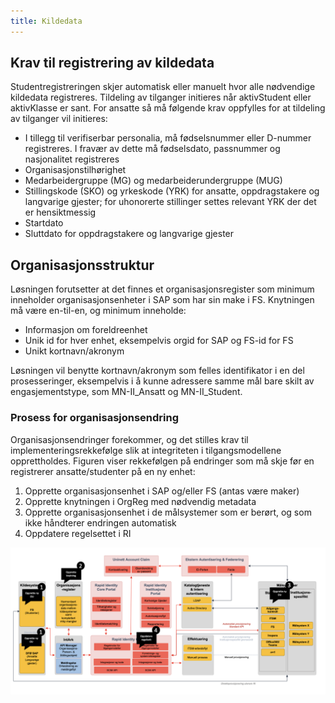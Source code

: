 ```yaml
---
title: Kildedata
---
```


## Krav til registrering av kildedata

Studentregistreringen skjer automatisk eller manuelt hvor alle nødvendige kildedata registreres. Tildeling av tilganger initieres når aktivStudent eller aktivKlasse er sant. For ansatte så må følgende krav oppfylles for at tildeling av tilganger vil initieres:

* I tillegg til verifiserbar personalia, må fødselsnummer eller D-nummer registreres. I fravær av dette må fødselsdato, passnummer og nasjonalitet registreres
* Organisasjonstilhørighet
* Medarbeidergruppe (MG) og medarbeiderundergruppe (MUG)
* Stillingskode (SKO) og yrkeskode (YRK) for ansatte, oppdragstakere og langvarige gjester; for uhonorerte stillinger settes relevant YRK der det er hensiktmessig
* Startdato
* Sluttdato for oppdragstakere og langvarige gjester


## Organisasjonsstruktur

Løsningen forutsetter at det finnes et organisasjonsregister som minimum inneholder organisasjonsenheter i SAP som har sin make i FS. Knytningen må være en-til-en, og minimum inneholde:

* Informasjon om foreldreenhet
* Unik id for hver enhet, eksempelvis orgid for SAP og FS-id for FS
* Unikt kortnavn/akronym

Løsningen vil benytte kortnavn/akronym som felles identifikator i en del prosesseringer, eksempelvis i å kunne adressere samme mål bare skilt av engasjementstype, som MN-II_Ansatt og MN-II_Student.



### Prosess for organisasjonsendring
Organisasjonsendringer forekommer, og det stilles krav til implementeringsrekkefølge slik at integriteten i tilgangsmodellene opprettholdes. Figuren viser rekkefølgen på endringer som må skje før en registrerer ansatte/studenter på en ny enhet:

1.	Opprette organisasjonsenhet i SAP og/eller FS (antas være maker)
2.	Opprette knytningen i OrgReg med nødvendig metadata
3.	Opprette organisasjonsenhet i de målsystemer som er berørt, og som ikke håndterer endringen automatisk
4.	Oppdatere regelsettet i RI

![](/img/iam/orgendring.png)
